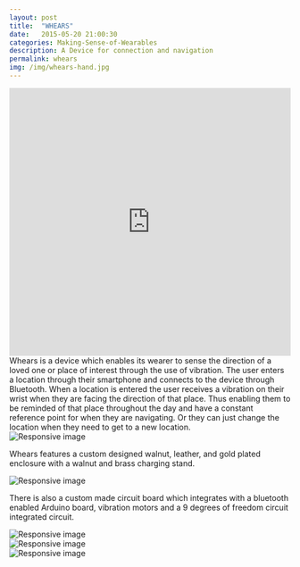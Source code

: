 ```yaml
---
layout: post
title:  "WHEARS"
date:   2015-05-20 21:00:30
categories: Making-Sense-of-Wearables
description: A Device for connection and navigation
permalink: whears
img: /img/whears-hand.jpg
---
```

<div>
	<iframe width="100%" height="480" src="https://www.youtube.com/embed/JSgkgHqbBLo" frameborder="0" allowfullscreen></iframe>
</div>
<div>
	Whears is a device which enables its wearer to sense the direction of a loved one or place of interest through the use of vibration. The user enters a location through their smartphone and connects to the device through Bluetooth. When a location is entered the user receives a vibration on their wrist when they are facing the direction of that place. Thus enabling them to be reminded of that place throughout the day and have a constant reference point for when they are navigating. Or they can just change the location when they need to get to a new location. 
</div>
<div class="col-xs-11">
	<img src="/img/whears-2.jpg" class="img-responsive" alt="Responsive image"/>
</div>
<div class="col-xs-11">
	<p class="p-break">
		Whears features a custom designed walnut, leather, and gold plated enclosure with a walnut and brass charging stand.
	</p>	
</div>
<div class="col-xs-11">
	<img src="/img/whears-board.jpg" class="img-responsive" alt="Responsive image"/>
</div>
<div class="col-xs-11">
	<p class="p-break">
		There is also a custom made circuit board which integrates with a bluetooth enabled Arduino board, vibration motors and a 9 degrees of freedom circuit integrated circuit.
	</p>
</div>

<div class="col-xs-4">
	<img src="/img/whears-search.png" class="img-responsive" alt="Responsive image"/>
</div>
<div class="col-xs-4">
	<img src="/img/whears-search-2.png" class="img-responsive" alt="Responsive image"/>
</div>
<div class="col-xs-4">
	<img src="/img/whears-search-3.png" class="img-responsive" alt="Responsive image"/>
</div>


